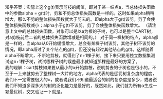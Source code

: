 知乎答案：实际上这个g(t)表示剪枝的阈值，即对于某一结点a，当总体损失函数中的参数alpha = g(t)时，剪和不剪总体损失函数是一样的。这时如果alpha稍稍增大，那么不剪的整体损失函数就大于剪去的。即alpha大于g(t)该剪，剪了会使整体损失函数减小；alpha小于g(t)不该剪，剪了会使整体损失函数增大。 （请注意上文中的总体损失函数，对象可以是以a为根的子树，也可以是整个CART树，对a剪枝前后二者的总体损失函数增减是相同的。） 对于同一棵树的结点，alpha都是一样的，当alpha从0开始缓慢增大，总会有某棵子树该剪，其他子树不该剪的情况，即alpha超过了某个结点的g(t)，但还没有超过其他结点的g(t)。这样随着alpha不断增大，不断地剪枝，就得到了n+1棵子树，接下来只要用独立数据集测试这n+1棵子树，试试哪棵子树的误差最小就知道那棵是最好的方案了。  
我的理解：cart剪枝如果要从最小的α开始剪枝，说明剪去的子树也是很小的，不至于一上来就剪去了整棵树一大片的地方。alpha代表的是惩罚树复杂度的程度，我们不一定需要很大的α，或者说我们不知道最适合的树的复杂度是多少，或者说我们不知道多深多大的树的泛化能力是最好的，既然如此，我们就为所有α生成一颗最优树，交叉验证一下就是。